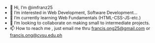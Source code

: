 - 👋 Hi, I’m @imfranz25
- 👀 I’m interested in Web Development, Software Development...
- 🌱 I’m currently learning Web Fundamentals (HTML-CSS-JS-etc.)
- 💞️ I’m looking to collaborate on making small to intermediate projects.
- 📫 How to reach me , just email me thru francis.ong25@gmail.com or francis.ong@cvsu.edu.ph

<!---
imfranz25/imfranz25 is a ✨ special ✨ repository because its `README.md` (this file) appears on your GitHub profile.
You can click the Preview link to take a look at your changes.
--->

